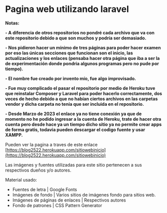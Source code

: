 # Pagina web utilizando laravel

<!----Notas---->
**Notas:**

**- A diferencia de otros repositorios no pondré cada archivo que va con este repositorio debido a que son muchos y podría ser demasiado.**

**- Nos pidieron hacer un mínimo de tres páginas para poder hacer examen por eso las únicas secciones que funcionan son el inicio, las actualizaciones y los enlaces (pensaba hacer otra página que iba a ser la de experimentación donde pondria algunos programas pero no pude por tiempo).**

**- El nombre fue creado por invento mío, fue algo improvisado.**

**- Fue muy complicado el pasar el repositorio por medio de Heroku tuve que reinstalar Composer y Laravel para poder hacerlo correctamente, dos veces de hecho debido a que no habían ciertos archivos en las carpetas vendor y dicha carpeta no tenía que ser incluida en el repositorio.**

**- Desde Marzo de 2023 el enlace ya no tiene conexión ya que de momento no he podido ingresar a la cuenta de Heroku, trate de hacer otra cuenta pero desde hace ya un tiempo dicho sitio ya no permite crear apps de forma gratis, todavia pueden descargar el codigo fuente y usar XAMPP.**
<!----Separador de las notas---->

<!----Separador---->
Pueden ver la pagina a traves de este enlace
[https://blog2522.herokuapp.com/sitiowebinicio](https://blog2522.herokuapp.com/sitiowebinicio)
<!----Separador---->

<!----Separador---->
Las imágenes y fuentes utilizadas para este sitio pertenecen a sus respectivos dueños y/o autores.

Material usado:
-   Fuentes de letra | Google Fonts
-   Imágenes de fondo | Varios sitios de imágenes fondo para sitios web.
-   Imágenes de páginas de enlaces | Respectivos autores
-   Fondo de patrones | CSS Pattern Generator
<!----Separador---->